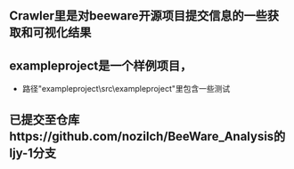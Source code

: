 ## Crawler里是对beeware开源项目提交信息的一些获取和可视化结果

## exampleproject是一个样例项目，
* 路径"exampleproject\src\exampleproject"里包含一些测试

## 已提交至仓库https://github.com/nozilch/BeeWare_Analysis的ljy-1分支
